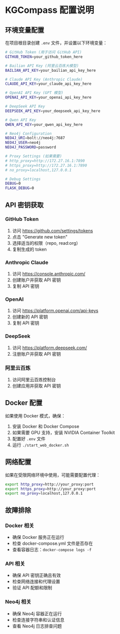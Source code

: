 # KGCompass 配置说明

## 环境变量配置

在项目根目录创建 `.env` 文件，并设置以下环境变量：

```bash
# GitHub Token (用于访问 GitHub API)
GITHUB_TOKEN=your_github_token_here

# Bailian API Key (阿里云百炼大模型)
BAILIAN_API_KEY=your_bailian_api_key_here

# Claude API Key (Anthropic Claude)
CLAUDE_API_KEY=your_claude_api_key_here

# OpenAI API Key (GPT 模型)
OPENAI_API_KEY=your_openai_api_key_here

# DeepSeek API Key
DEEPSEEK_API_KEY=your_deepseek_api_key_here

# Qwen API Key
QWEN_API_KEY=your_qwen_api_key_here

# Neo4j Configuration
NEO4J_URI=bolt://neo4j:7687
NEO4J_USER=neo4j
NEO4J_PASSWORD=password

# Proxy Settings (如果需要)
# http_proxy=http://172.27.16.1:7890
# https_proxy=http://172.27.16.1:7890
# no_proxy=localhost,127.0.0.1

# Debug Settings
DEBUG=0
FLASK_DEBUG=0
```

## API 密钥获取

### GitHub Token
1. 访问 https://github.com/settings/tokens
2. 点击 "Generate new token"
3. 选择适当的权限（repo, read:org）
4. 复制生成的 token

### Anthropic Claude
1. 访问 https://console.anthropic.com/
2. 创建账户并获取 API 密钥
3. 复制 API 密钥

### OpenAI
1. 访问 https://platform.openai.com/api-keys
2. 创建新的 API 密钥
3. 复制 API 密钥

### DeepSeek
1. 访问 https://platform.deepseek.com/
2. 注册账户并获取 API 密钥

### 阿里云百炼
1. 访问阿里云百炼控制台
2. 创建应用并获取 API 密钥

## Docker 配置

如果使用 Docker 模式，确保：

1. 安装 Docker 和 Docker Compose
2. 如果需要 GPU 支持，安装 NVIDIA Container Toolkit
3. 配置好 `.env` 文件
4. 运行 `./start_web_docker.sh`

## 网络配置

如果在受限网络环境中使用，可能需要配置代理：

```bash
export http_proxy=http://your_proxy:port
export https_proxy=http://your_proxy:port
export no_proxy=localhost,127.0.0.1
```

## 故障排除

### Docker 相关
- 确保 Docker 服务正在运行
- 检查 docker-compose.yml 文件是否存在
- 查看容器日志：`docker-compose logs -f`

### API 相关
- 确保 API 密钥正确且有效
- 检查网络连接和代理设置
- 验证 API 配额和限制

### Neo4j 相关
- 确保 Neo4j 容器正在运行
- 检查连接字符串和认证信息
- 查看 Neo4j 日志排查问题 